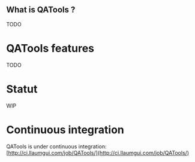 What is QATools ?
----------------
TODO

QATools features
===============
TODO

Statut
======
WIP

Continuous integration
======================
QATools is under continuous integration: [http://ci.llaumgui.com/job/QATools/](http://ci.llaumgui.com/job/QATools/)
